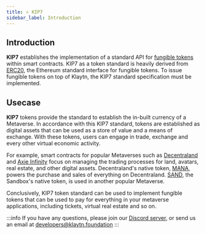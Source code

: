 ```yaml
---
title: ⭐ KIP7
sidebar_label: Introduction
---
```


## Introduction <a id="KIP7 Introduction"></a>
**KIP7** establishes the implementation of a standard API for [fungible tokens](https://docs.klaytn.foundation/content/smart-contract/token-standard#fungible-token-standard-kip-7) within smart contracts. KIP7 as a token standard is heavily derived from [ERC20](https://eips.ethereum.org/EIPS/eip-20), the Ethereum standard interface for fungible tokens. To issue fungible tokens on top of Klaytn, the KIP7 standard specification must be implemented.

## Usecase <a id="KIP7 Usecase"></a>
**KIP7** tokens provide the standard to establish the in-built currency of a Metaverse. In accordance with this KIP7 standard, tokens are established as digital assets that can be used as a store of value and a means of exchange. With these tokens, users can engage in trade, exchange and every other virtual economic activity.

For example, smart contracts for popular Metaverses such as [Decentraland](https://decentraland.org/) and [Axie Infinity](https://axieinfinity.com/) focus on managing the trading processes for land, avatars, real estate, and other digital assets. Decentraland's native token, [MANA](https://coinmarketcap.com/currencies/decentraland/), powers the purchase and sales of  everything on Decentraland. [SAND](https://coinmarketcap.com/currencies/the-sandbox/), the Sandbox's native token, is used in another popular Metaverse.

Conclusively, KIP7 token standard can be used to implement fungible tokens that can be used to pay for everything in your metaverse applications, including tickets, virtual real estate and so on.

:::info
If you have any questions, please join our [Discord server](https://discord.io/KlaytnOfficial), or send us an email at developers@klaytn.foundation
:::

